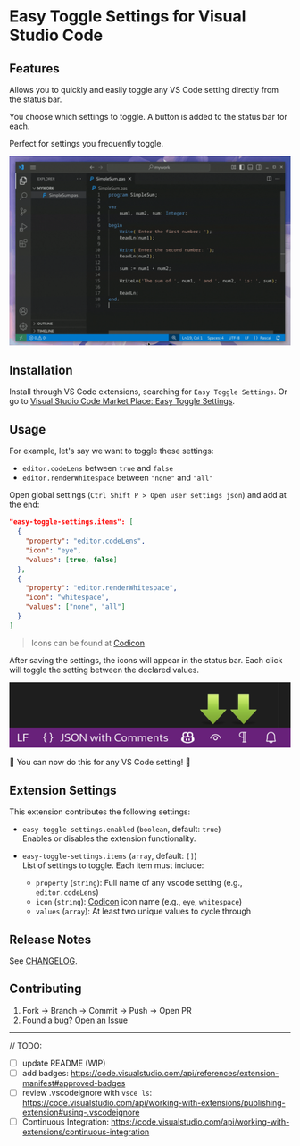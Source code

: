 # Easy Toggle Settings for Visual Studio Code

## Features

Allows you to quickly and easily toggle any VS Code setting directly from the status bar.

You choose which settings to toggle. A button is added to the status bar for each.

Perfect for settings you frequently toggle.

![demo](resources/demo.gif)

## Installation

Install through VS Code extensions, searching for `Easy Toggle Settings`. Or go to  [Visual Studio Code Market Place: Easy Toggle Settings](https://marketplace.visualstudio.com/items?itemName=mhagnumdw.easy-toggle-settings).

## Usage

For example, let's say we want to toggle these settings:

- `editor.codeLens` between `true` and `false`
- `editor.renderWhitespace` between `"none"` and `"all"`

Open global settings (`Ctrl Shift P > Open user settings json`) and add at the end:

```json
"easy-toggle-settings.items": [
  {
    "property": "editor.codeLens",
    "icon": "eye",
    "values": [true, false]
  },
  {
    "property": "editor.renderWhitespace",
    "icon": "whitespace",
    "values": ["none", "all"]
  }
]
```

> Icons can be found at [Codicon](https://code.visualstudio.com/api/references/icons-in-labels#icon-listing)

After saving the settings, the icons will appear in the status bar. Each click will toggle the setting between the declared values.

![toolbar](resources/toolbar.png)

🎉 You can now do this for any VS Code setting! 🥳

## Extension Settings

This extension contributes the following settings:

- `easy-toggle-settings.enabled` (`boolean`, default: `true`)  
  Enables or disables the extension functionality.

- `easy-toggle-settings.items` (`array`, default: `[]`)  
  List of settings to toggle. Each item must include:
  - `property` (`string`): Full name of any vscode setting (e.g., `editor.codeLens`)
  - `icon` (`string`): [Codicon](https://code.visualstudio.com/api/references/icons-in-labels#icon-listing) icon name (e.g., `eye`, `whitespace`)
  - `values` (`array`): At least two unique values to cycle through

## Release Notes

See [CHANGELOG](CHANGELOG.md).

## Contributing

1. Fork → Branch → Commit → Push → Open PR
2. Found a bug? [Open an Issue](https://github.com/mhagnumdw/vscode-easy-toggle-settings/issues)

---

// TODO:
- [ ] update README (WIP)
- [ ] add badges: https://code.visualstudio.com/api/references/extension-manifest#approved-badges
- [ ] review .vscodeignore with `vsce ls`: https://code.visualstudio.com/api/working-with-extensions/publishing-extension#using-.vscodeignore
- [ ] Continuous Integration: https://code.visualstudio.com/api/working-with-extensions/continuous-integration
